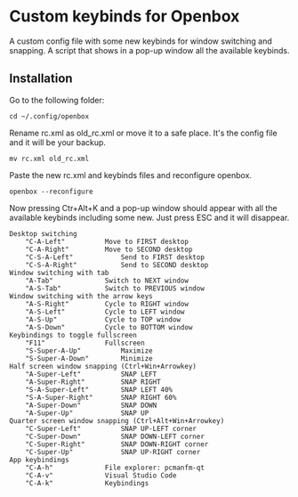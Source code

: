 # Custom keybinds for Openbox

A custom config file with some new keybinds for window switching and snapping.
A script that shows in a pop-up window all the available keybinds.

## Installation

Go to the following folder:

    cd ~/.config/openbox

Rename rc.xml as old_rc.xml or move it to a safe place. It's the config file and it will be your backup.

    mv rc.xml old_rc.xml
    
Paste the new rc.xml and keybinds files and reconfigure openbox.

    openbox --reconfigure

Now pressing Ctr+Alt+K and a pop-up window should appear with all the available keybinds including some new.
Just press ESC and it will disappear.

	Desktop switching 
		"C-A-Left"			Move to FIRST desktop 
		"C-A-Right"			Move to SECOND desktop 
		"C-S-A-Left"			Send to FIRST desktop 
		"C-S-A-Right"			Send to SECOND desktop 
	Window switching with tab 
		"A-Tab"				Switch to NEXT window 
		"A-S-Tab"			Switch to PREVIOUS window 
	Window switching with the arrow keys 
		"A-S-Right"			Cycle to RIGHT window 
		"A-S-Left"			Cycle to LEFT window 
		"A-S-Up"			Cycle to TOP window 
		"A-S-Down"			Cycle to BOTTOM window 
	Keybindings to toggle fullscreen 
		"F11"				Fullscreen 
		"S-Super-A-Up"			Maximize 
		"S-Super-A-Down"		Minimize 
	Half screen window snapping (Ctrl+Win+Arrowkey) 
		"A-Super-Left"			SNAP LEFT 
		"A-Super-Right"			SNAP RIGHT 
		"S-A-Super-Left"		SNAP LEFT 40% 
		"S-A-Super-Right"		SNAP RIGHT 60% 
		"A-Super-Down"			SNAP DOWN 
		"A-Super-Up"			SNAP UP 
	Quarter screen window snapping (Ctrl+Alt+Win+Arrowkey) 
		"C-Super-Left"			SNAP UP-LEFT corner 
		"C-Super-Down"			SNAP DOWN-LEFT corner 
		"C-Super-Right"			SNAP DOWN-RIGHT corner 
		"C-Super-Up"			SNAP UP-RIGHT corner 
	App keybindings
		"C-A-h"				File explorer: pcmanfm-qt
		"C-A-v"				Visual Studio Code 
		"C-A-k"				Keybindings 
